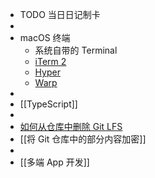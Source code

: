 - TODO  当日日记制卡
-
- macOS 终端
	- 系统自带的 Terminal
	- [iTerm 2](https://iterm2.com/)
	- [Hyper](https://hyper.is/)
	- [Warp](https://www.warp.dev/)
-
- [[TypeScript]]
-
- [如何从仓库中删除 Git LFS](https://github.com/git-lfs/git-lfs/issues/3026)
- [[将 Git 仓库中的部分内容加密]]
-
- [[多端 App 开发]]